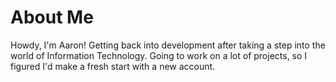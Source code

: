 # About Me
Howdy, I'm Aaron! Getting back into development after taking a step into the world of Information Technology. Going to work on a lot of projects, so I figured I'd make a fresh start with a new account.
